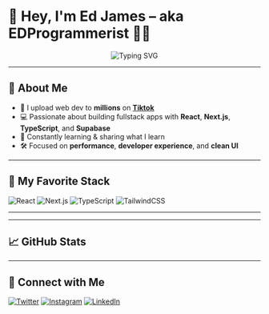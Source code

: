# 👋 Hey, I'm Ed James – aka **EDProgrammerist** 👨‍💻

<div align="center">
  <img src="https://readme-typing-svg.herokuapp.com?font=Fira+Code&weight=500&pause=1000&color=61DAFB&center=true&vCenter=true&width=435&lines=BSIT+Student+%7C+React+Enthusiast;Tiktok+@ancientprogrammerist;" alt="Typing SVG" />
</div>

---

## 🚀 About Me

- 🎥 I upload web dev to **millions** on **[Tiktok](https://www.tiktok.com/@ancientprogrammerist)**  
- 💻 Passionate about building fullstack apps with **React**, **Next.js**, **TypeScript**, and **Supabase**
- 🧠 Constantly learning & sharing what I learn
- 🛠️ Focused on **performance**, **developer experience**, and **clean UI**

---

## 🧠 My Favorite Stack

![React](https://img.shields.io/badge/-React-61DAFB?style=for-the-badge&logo=react&logoColor=black)
![Next.js](https://img.shields.io/badge/-Next.js-000000?style=for-the-badge&logo=nextdotjs)
![TypeScript](https://img.shields.io/badge/-TypeScript-3178C6?style=for-the-badge&logo=typescript)
![TailwindCSS](https://img.shields.io/badge/-Tailwind-06B6D4?style=for-the-badge&logo=tailwindcss)

---

---

## 📈 GitHub Stats

<div align="center">
</div>

---

## 🤝 Connect with Me

[![Twitter](https://img.shields.io/badge/-Twitter-1DA1F2?style=flat&logo=twitter&logoColor=white)]()
[![Instagram](https://img.shields.io/badge/-Tiktok-E4405F?style=flat&logo=instagram&logoColor=white)]()
[![LinkedIn](https://img.shields.io/badge/-LinkedIn-0077B5?style=flat&logo=linkedin&logoColor=white)]()
